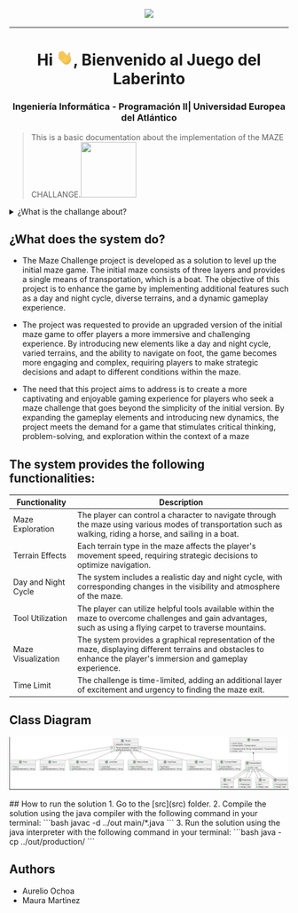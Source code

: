 
   <p align="center">
  <img src="https://github.com/Mau-1999/Maura-martinez99/blob/main/LaberintoCyber.jpg" height="200"/>
</p>
<hr>
<h1 align="center">Hi <img src="https://raw.githubusercontent.com/ABSphreak/ABSphreak/master/gifs/Hi.gif" width="30px">, Bienvenido al Juego del Laberinto </h1>
<h3 align="center">Ingeniería Informática - Programación II| Universidad Europea del Atlántico</h3>
<p align="center">
 
 
> This is a basic documentation about the implementation of the MAZE CHALLANGE.<img src="https://github.com/Mau-1999/laberinto/blob/main/informatica04.gif" width="100px" height="100">
  
  
  <details>
  <summary>¿What is the challange about?</summary>
 - The Maze system is a game where a character must navigate through a maze composed of different types of terrains, such as ground, sand, walls, low grass, medium grass, high grass, water, and turbulent water. The goal of the game is for the player to find the exit of the maze. The character's speed varies depending on the type of terrain they are on. Additionally, the game includes a day and night cycle with changes in visibility and visual elements such as the sky and the sun.
     </details>
    

## ¿What does the system do?
 + The Maze Challenge project is developed as a solution to level up the initial maze game. The initial maze consists of three layers and provides a single means of transportation, which is a boat. The objective of this project is to enhance the game by implementing additional features such as a day and night cycle, diverse terrains, and a dynamic gameplay experience.

 + The project was requested to provide an upgraded version of the initial maze game to offer players a more immersive and challenging experience. By introducing new elements like a day and night cycle, varied terrains, and the ability to navigate on foot, the game becomes more engaging and complex, requiring players to make strategic decisions and adapt to different conditions within the maze.

+ The need that this project aims to address is to create a more captivating and enjoyable gaming experience for players who seek a maze challenge that goes beyond the simplicity of the initial version. By expanding the gameplay elements and introducing new dynamics, the project meets the demand for a game that stimulates critical thinking, problem-solving, and exploration within the context of a maze
  
## The system provides the following functionalities:
  | Functionality         | Description                                                                                                                          |
|------------------------|------------------------------------------------------------------------------------------------------------------------------------------|
| Maze Exploration       | The player can control a character to navigate through the maze using various modes of transportation such as walking, riding a horse, and sailing in a boat. |
| Terrain Effects        | Each terrain type in the maze affects the player's movement speed, requiring strategic decisions to optimize navigation.                       |
| Day and Night Cycle    | The system includes a realistic day and night cycle, with corresponding changes in the visibility and atmosphere of the maze.                  |
| Tool Utilization       | The player can utilize helpful tools available within the maze to overcome challenges and gain advantages, such as using a flying carpet to traverse mountains. |
| Maze Visualization     | The system provides a graphical representation of the maze, displaying different terrains and obstacles to enhance the player's immersion and gameplay experience. |
| Time Limit             | The challenge is time-limited, adding an additional layer of excitement and urgency to finding the maze exit.                                  |

## Class Diagram
<p align="center">
<img src="https://github.com/aurelioochoa/laberinto/blob/mauraMartinez/Graficos/Class_Diagram.png"/>
   </p>
## How to run the solution  
1. Go to the [src](src) folder.
2. Compile the solution using the java compiler with the following command in your terminal:
```bash
  javac -d ../out main/*.java
```
3. Run the solution using the java interpreter with the following command in your terminal:
```bash
  java -cp ../out/production/
```

## Authors
- Aurelio Ochoa
- Maura Martinez

  
  
 
  
  
  

